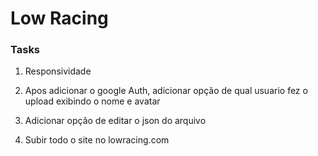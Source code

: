 # Low Racing


### Tasks

1. Responsividade

2. Apos adicionar o google Auth, adicionar opção de qual usuario fez o upload exibindo o nome e avatar

3. Adicionar opção de editar o json do arquivo

4. Subir todo o site no lowracing.com